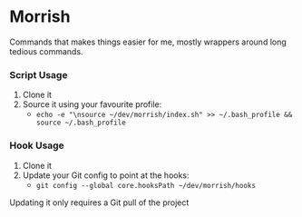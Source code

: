 # Morrish
Commands that makes things easier for me, mostly wrappers around long tedious commands.

### Script Usage

1. Clone it
2. Source it using your favourite profile:
    - `echo -e "\nsource ~/dev/morrish/index.sh" >> ~/.bash_profile && source ~/.bash_profile`

### Hook Usage

1. Clone it
2. Update your Git config to point at the hooks:
    - `git config --global core.hooksPath ~/dev/morrish/hooks`

Updating it only requires a Git pull of the project